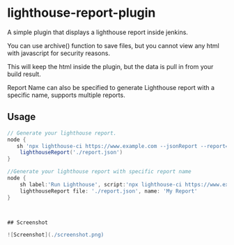 # lighthouse-report-plugin

A simple plugin that displays a lighthouse report inside jenkins.

You can use archive() function to save files, but you cannot view any html with javascript for security reasons.

This will keep the html inside the plugin, but the data is pull in from your build result.

Report Name can also be specified to generate Lighthouse report with a specific name, supports multiple reports.

## Usage

```groovy
// Generate your lighthouse report.
node {
   sh 'npx lighthouse-ci https://www.example.com --jsonReport --report=.'
    lighthouseReport('./report.json')
}

//Generate your lighthouse report with specific report name
node {
    sh label:'Run Lighthouse', script:'npx lighthouse-ci https://www.example.com --jsonReport --report=.'
    lighthouseReport file: './report.json', name: 'My Report'
}



## Screenshot

![Screenshot](./screenshot.png)
